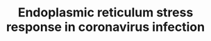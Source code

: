 ---
annotations:
- id: PW:0000013
  parent: disease pathway
  type: Pathway Ontology
  value: disease pathway
- id: PW:0000237
  parent: regulatory pathway
  type: Pathway Ontology
  value: stress response pathway
- id: DOID:934
  parent: disease by infectious agent
  type: Disease Ontology
  value: viral infectious disease
- id: DOID:2945
  parent: disease by infectious agent
  type: Disease Ontology
  value: severe acute respiratory syndrome
authors:
- Khanspers
- AlexanderPico
- Egonw
- MaintBot
- Fehrhart
- Andra
- Laurent
- Finterly
- Eweitz
communities:
- COVID19
description: 'This pathway model describes how the three branches of the Unfolded
  Protein Response (UPR) signaling pathway are activated and regulated during human
  coronavirus infection [DOI: 10.1146/annurev-micro-020518-115759]. During coronavirus
  infection, viral proteins are produced in large amounts in the ER, exceeding the
  ER’s protein folding capacity and leading to large amounts of unfolded proteins.
  This results in ER stress and activation of the UPR through transmembrane sensors
  PERK, IRE1 and ATF6. Pathways activation occurs when the protein chaperone GRP78
  (HSPA5) dissociates from the PERK/IRE1/ATF6 to bind unfolded proteins, which leads
  to oligomerization, autophosphorylation and activation [DOI: 10.1107/S0907444911006445].
  Activated PERK inactivates eIF2α by phosphorylation, leading to a decrease in overall
  protein synthesis. eIF2α can also be phosphorylated by several other kinases (HRI,
  GCN2, PKR). PKR activation is shown to be suppressed by coronavirus nsp15 and dsRNA-binding
  activity of MERS-CoV protein 4a. Activated IRE1 (ERN1) has multiple downstream effects.
  The IRE1 RNase domain is involved in unconventional splicing of XBP1, creating XBP1S
  which induces expression of protein folding genes. The RNase domain can also break
  down mRNAs (IRE1-dependent mRNA decay, RIDD), helping to establish ER homeostasis.
  Finally, the kinase activity of IRE1 also activates a signaling cascade that leads
  to the JNK pathway, triggering apoptosis. It is thought that the SARS-CoV E protein
  suppresses activation of the IRE1 pathway and SARS-CoV-induced apoptosis [10.1371/journal.ppat.1002315].  Activated
  ATF6 is translocated to Golgi and cleaved [DOI: 10.1016/s1097-2765(00)00133-7] to
  release ATF6-p50, a transcription factor that induces the expression of protein
  chaperone genes as well as CHOP and XBP1. There is evidence that SARS-CoV infection
  inhibits ATF6 cleavage [10.1016/j.virol.2009.02.021].'
last-edited: 2021-06-05
organisms:
- Homo sapiens
redirect_from:
- /index.php/Pathway:WP4861
- /instance/WP4861
revision: null
schema-jsonld:
- '@context': https://schema.org/
  '@id': https://wikipathways.github.io/pathways/WP4861.html
  '@type': Dataset
  creator:
    '@type': Organization
    name: WikiPathways
  description: 'This pathway model describes how the three branches of the Unfolded
    Protein Response (UPR) signaling pathway are activated and regulated during human
    coronavirus infection [DOI: 10.1146/annurev-micro-020518-115759]. During coronavirus
    infection, viral proteins are produced in large amounts in the ER, exceeding the
    ER’s protein folding capacity and leading to large amounts of unfolded proteins.
    This results in ER stress and activation of the UPR through transmembrane sensors
    PERK, IRE1 and ATF6. Pathways activation occurs when the protein chaperone GRP78
    (HSPA5) dissociates from the PERK/IRE1/ATF6 to bind unfolded proteins, which leads
    to oligomerization, autophosphorylation and activation [DOI: 10.1107/S0907444911006445].
    Activated PERK inactivates eIF2α by phosphorylation, leading to a decrease in
    overall protein synthesis. eIF2α can also be phosphorylated by several other kinases
    (HRI, GCN2, PKR). PKR activation is shown to be suppressed by coronavirus nsp15
    and dsRNA-binding activity of MERS-CoV protein 4a. Activated IRE1 (ERN1) has multiple
    downstream effects. The IRE1 RNase domain is involved in unconventional splicing
    of XBP1, creating XBP1S which induces expression of protein folding genes. The
    RNase domain can also break down mRNAs (IRE1-dependent mRNA decay, RIDD), helping
    to establish ER homeostasis. Finally, the kinase activity of IRE1 also activates
    a signaling cascade that leads to the JNK pathway, triggering apoptosis. It is
    thought that the SARS-CoV E protein suppresses activation of the IRE1 pathway
    and SARS-CoV-induced apoptosis [10.1371/journal.ppat.1002315].  Activated ATF6
    is translocated to Golgi and cleaved [DOI: 10.1016/s1097-2765(00)00133-7] to release
    ATF6-p50, a transcription factor that induces the expression of protein chaperone
    genes as well as CHOP and XBP1. There is evidence that SARS-CoV infection inhibits
    ATF6 cleavage [10.1016/j.virol.2009.02.021].'
  keywords:
  - ATF4
  - ATF6
  - ATF6-p50
  - Amino acid synthesis
  - Antioxidant response
  - Apoptosis
  - BCL2
  - C/EBP
  - CCAAT enhancer binding protein
  - CHOP
  - CRE
  - EIF2A
  - ER protein chaperones
  - ER-associated
  - ER-associated degradation
  - ERN1
  - GADD34
  - GCN2
  - Global protein
  - HRI
  - HSPA5
  - Lipid biosynthesis
  - MAPK8
  - MERS 4a
  - MHV, IBV infection
  - PERK
  - PKR
  - PP1
  - PPP1CA
  - PPP1CB
  - PPP1CC
  - PPP1R10
  - PPP1R11
  - PPP1R12A
  - PPP1R12B
  - PPP1R12C
  - PPP1R13B
  - PPP1R14A
  - PPP1R14B
  - PPP1R14C
  - PPP1R14D
  - PPP1R15A
  - PPP1R15B
  - PPP1R16A
  - PPP1R16B
  - PPP1R1A
  - PPP1R1B
  - PPP1R1C
  - PPP1R2
  - PPP1R3A
  - PPP1R3B
  - PPP1R3C
  - PPP1R3D
  - PPP1R3E
  - PPP1R3F
  - PPP1R3G
  - PPP1R7
  - PPP1R8
  - PPP1R9A
  - PPP1R9B
  - RIDD
  - S
  - S1P
  - S2P
  - SARS 8ab
  - SARS E
  - SARS, IBV infection
  - SARS, OC43,
  - XBP1
  - XBP1u
  - cAMP response element
  - dsRNA
  - mRNA
  - nsp15
  - translation
  license: CC0
  name: Endoplasmic reticulum stress response in coronavirus infection
seo: CreativeWork
title: Endoplasmic reticulum stress response in coronavirus infection
wpid: WP4861
---